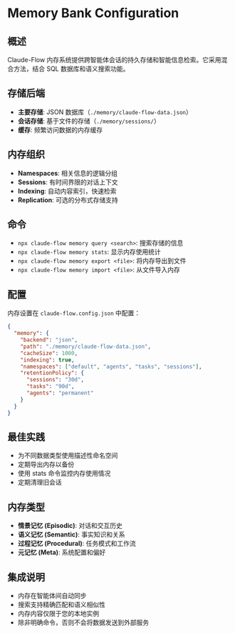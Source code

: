 # Memory Bank Configuration

## 概述
Claude-Flow 内存系统提供跨智能体会话的持久存储和智能信息检索。它采用混合方法，结合 SQL 数据库和语义搜索功能。

## 存储后端
- **主要存储**: JSON 数据库（`./memory/claude-flow-data.json`）
- **会话存储**: 基于文件的存储（`./memory/sessions/`）
- **缓存**: 频繁访问数据的内存缓存

## 内存组织
- **Namespaces**: 相关信息的逻辑分组
- **Sessions**: 有时间界限的对话上下文
- **Indexing**: 自动内容索引，快速检索
- **Replication**: 可选的分布式存储支持

## 命令
- `npx claude-flow memory query <search>`: 搜索存储的信息
- `npx claude-flow memory stats`: 显示内存使用统计
- `npx claude-flow memory export <file>`: 将内存导出到文件
- `npx claude-flow memory import <file>`: 从文件导入内存

## 配置
内存设置在 `claude-flow.config.json` 中配置：
```json
{
  "memory": {
    "backend": "json",
    "path": "./memory/claude-flow-data.json",
    "cacheSize": 1000,
    "indexing": true,
    "namespaces": ["default", "agents", "tasks", "sessions"],
    "retentionPolicy": {
      "sessions": "30d",
      "tasks": "90d",
      "agents": "permanent"
    }
  }
}
```

## 最佳实践
- 为不同数据类型使用描述性命名空间
- 定期导出内存以备份
- 使用 stats 命令监控内存使用情况
- 定期清理旧会话

## 内存类型
- **情景记忆 (Episodic)**: 对话和交互历史
- **语义记忆 (Semantic)**: 事实知识和关系
- **过程记忆 (Procedural)**: 任务模式和工作流
- **元记忆 (Meta)**: 系统配置和偏好

## 集成说明
- 内存在智能体间自动同步
- 搜索支持精确匹配和语义相似性
- 内存内容仅限于您的本地实例
- 除非明确命令，否则不会将数据发送到外部服务
